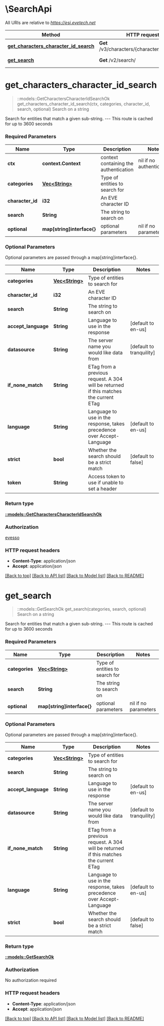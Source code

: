 # \SearchApi

All URIs are relative to *https://esi.evetech.net*

Method | HTTP request | Description
------------- | ------------- | -------------
[**get_characters_character_id_search**](SearchApi.md#get_characters_character_id_search) | **Get** /v3/characters/{character_id}/search/ | Search on a string
[**get_search**](SearchApi.md#get_search) | **Get** /v2/search/ | Search on a string


# **get_characters_character_id_search**
> ::models::GetCharactersCharacterIdSearchOk get_characters_character_id_search(ctx, categories, character_id, search, optional)
Search on a string

Search for entities that match a given sub-string.  ---  This route is cached for up to 3600 seconds

### Required Parameters

Name | Type | Description  | Notes
------------- | ------------- | ------------- | -------------
 **ctx** | **context.Context** | context containing the authentication | nil if no authentication
  **categories** | [**Vec&lt;String&gt;**](String.md)| Type of entities to search for | 
  **character_id** | **i32**| An EVE character ID | 
  **search** | **String**| The string to search on | 
 **optional** | **map[string]interface{}** | optional parameters | nil if no parameters

### Optional Parameters
Optional parameters are passed through a map[string]interface{}.

Name | Type | Description  | Notes
------------- | ------------- | ------------- | -------------
 **categories** | [**Vec&lt;String&gt;**](String.md)| Type of entities to search for | 
 **character_id** | **i32**| An EVE character ID | 
 **search** | **String**| The string to search on | 
 **accept_language** | **String**| Language to use in the response | [default to en-us]
 **datasource** | **String**| The server name you would like data from | [default to tranquility]
 **if_none_match** | **String**| ETag from a previous request. A 304 will be returned if this matches the current ETag | 
 **language** | **String**| Language to use in the response, takes precedence over Accept-Language | [default to en-us]
 **strict** | **bool**| Whether the search should be a strict match | [default to false]
 **token** | **String**| Access token to use if unable to set a header | 

### Return type

[**::models::GetCharactersCharacterIdSearchOk**](get_characters_character_id_search_ok.md)

### Authorization

[evesso](../README.md#evesso)

### HTTP request headers

 - **Content-Type**: application/json
 - **Accept**: application/json

[[Back to top]](#) [[Back to API list]](../README.md#documentation-for-api-endpoints) [[Back to Model list]](../README.md#documentation-for-models) [[Back to README]](../README.md)

# **get_search**
> ::models::GetSearchOk get_search(categories, search, optional)
Search on a string

Search for entities that match a given sub-string.  ---  This route is cached for up to 3600 seconds

### Required Parameters

Name | Type | Description  | Notes
------------- | ------------- | ------------- | -------------
  **categories** | [**Vec&lt;String&gt;**](String.md)| Type of entities to search for | 
  **search** | **String**| The string to search on | 
 **optional** | **map[string]interface{}** | optional parameters | nil if no parameters

### Optional Parameters
Optional parameters are passed through a map[string]interface{}.

Name | Type | Description  | Notes
------------- | ------------- | ------------- | -------------
 **categories** | [**Vec&lt;String&gt;**](String.md)| Type of entities to search for | 
 **search** | **String**| The string to search on | 
 **accept_language** | **String**| Language to use in the response | [default to en-us]
 **datasource** | **String**| The server name you would like data from | [default to tranquility]
 **if_none_match** | **String**| ETag from a previous request. A 304 will be returned if this matches the current ETag | 
 **language** | **String**| Language to use in the response, takes precedence over Accept-Language | [default to en-us]
 **strict** | **bool**| Whether the search should be a strict match | [default to false]

### Return type

[**::models::GetSearchOk**](get_search_ok.md)

### Authorization

No authorization required

### HTTP request headers

 - **Content-Type**: application/json
 - **Accept**: application/json

[[Back to top]](#) [[Back to API list]](../README.md#documentation-for-api-endpoints) [[Back to Model list]](../README.md#documentation-for-models) [[Back to README]](../README.md)

